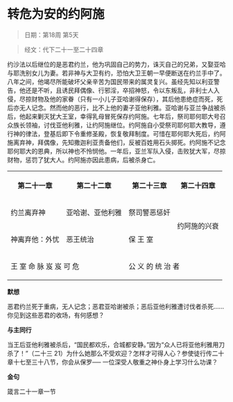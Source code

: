 # 转危为安的约阿施 

> 日期：第18周 第5天

> 经文：代下二十一至二十四章

约沙法以后继位的是恶君约兰，他为巩固自己的势力，诛灭自己的兄弟，又娶亚哈与耶洗别女儿为妻。若非神与大卫有约，恐怕大卫王朝一早便断送在约兰手中了。八年之间，他竭尽所能破坏父亲辛苦为国民带来的属灵复兴。虽经先知以利亚警告，他还是不听，且诱民拜偶像、行邪淫，卒招神怒，令以东叛乱，非利士人入侵，尽掠财物及他的家眷（只有一小儿子亚哈谢得保存），其后他患绝症而死，死后亦无人记念。然而他的恶行，比不上他的妻子亚他利雅。亚哈谢与亚兰争战被杀后，他起来剿灭犹大王室，幸得乳母冒死保存约阿施。七年后，祭司耶何耶大号召众族长领袖，讨伐亚他利雅，让约阿施继位。约阿施自小受祭司耶何耶大教导，遵行神的律法，登基后即下令重修圣殿，恢复敬拜制度。可惜在耶何耶大死后，约阿施离弃神，拜偶像，先知撒迦利亚责备他们，反被百姓用石头掷死。约阿施不记念耶何耶大的恩典，所以神也不怜悯他。一年后，亚兰军队入侵，击败犹大军，尽掠财物，惩罚了犹大人。约阿施亦因此患病，后被杀身亡。

<table>
 <tbody>
  <tr>
   <th><p>第二十一章</p></th>
   <th><p>第二十二章</p></th>
   <th><p>第二十三章</p></th>
   <th><p>第二十四章</p></th>
  </tr>
  <tr>
   <td><p>约兰离弃神</p></td>
   <td><p>亚哈谢、亚他利雅</p></td>
   <td><p>祭司警恶惩奸</p></td>
   <td rowspan="2"><p>约阿施的兴衰</p></td>
  </tr>
  <tr>
   <td><p>神离弃他：外忧</p></td>
   <td><p>恶王统治</p></td>
   <td><p>保 王 室</p></td>
  </tr>
  <tr>
   <td colspan="2"><p>王 室 命 脉 岌 岌 可 危</p></td>
   <td colspan="2"><p>公 义 的 统 治 者</p></td>
  </tr>
 </tbody>
</table>

**默想**

恶君约兰死于重病，无人记念；恶君亚哈谢被杀；恶后亚他利雅遭讨伐者杀死……你见到这些恶君的收场，有何感想？

**与主同行**

当王后亚他利雅被杀后，“国民都欢乐，合城都安静。”因为“众人已将亚他利雅用刀杀了！”（二十三 21）为什么她那么不受欢迎？怎样才可得人心？参使徒行传二十章十七至三十八节，你会从保罗── 一位深受人敬重之神仆身上学习什么功课？

**金句**

箴言二十一章一节



